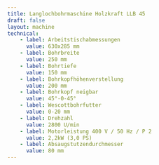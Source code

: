 ```yaml
---
title: Langlochbohrmaschine Holzkraft LLB 45
draft: false
layout: machine
technical:
    - label: Arbeitstischabmessungen
      value: 630x285 mm
    - label: Bohrbreite
      value: 250 mm
    - label: Bohrtiefe
      value: 150 mm
    - label: Bohrkopfhöhenverstellung
      value: 200 mm
    - label: Bohrkopf neigbar
      value: 45°-0-45°
    - label: Wescottbohrfutter
      value: 0-20 mm
    - label: Drehzahl
      value: 2800 U/min
    - label: Motorleistung 400 V / 50 Hz / P 2
      value: 2,2kW (3,0 PS)
    - label: Absaugstutzendurchmesser
      value: 80 mm
---
```

